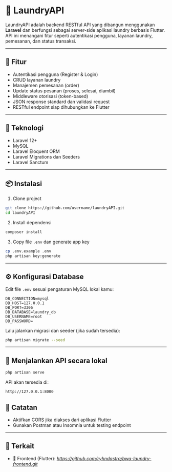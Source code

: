# 🧺 LaundryAPI

LaundryAPI adalah backend RESTful API yang dibangun menggunakan **Laravel** dan berfungsi sebagai server-side aplikasi laundry berbasis Flutter. API ini menangani fitur seperti autentikasi pengguna, layanan laundry, pemesanan, dan status transaksi.

---

## 🚀 Fitur

- Autentikasi pengguna (Register & Login)
- CRUD layanan laundry
- Manajemen pemesanan (order)
- Update status pesanan (proses, selesai, diambil)
- Middleware otorisasi (token-based)
- JSON response standard dan validasi request
- RESTful endpoint siap dihubungkan ke Flutter

---

## 🧰 Teknologi

- Laravel 12+
- MySQL
- Laravel Eloquent ORM
- Laravel Migrations dan Seeders
- Laravel Sanctum

---

## 📦 Instalasi

1. Clone project
```bash
git clone https://github.com/username/laundryAPI.git
cd laundryAPI
```

2. Install dependensi
```bash
composer install
```

3. Copy file `.env` dan generate app key
```bash
cp .env.example .env
php artisan key:generate
```

---

## ⚙️ Konfigurasi Database

Edit file `.env` sesuai pengaturan MySQL lokal kamu:

```env
DB_CONNECTION=mysql
DB_HOST=127.0.0.1
DB_PORT=3306
DB_DATABASE=laundry_db
DB_USERNAME=root
DB_PASSWORD=
```

Lalu jalankan migrasi dan seeder (jika sudah tersedia):
```bash
php artisan migrate --seed
```

---

## 🧪 Menjalankan API secara lokal

```bash
php artisan serve
```

API akan tersedia di:
```
http://127.0.0.1:8000
```

## 📌 Catatan

- Aktifkan CORS jika diakses dari aplikasi Flutter
- Gunakan Postman atau Insomnia untuk testing endpoint

---

## 🔗 Terkait

- 📱 Frontend (Flutter): *https://github.com/ryhndastra/bwa-laundry-frontend.git*
